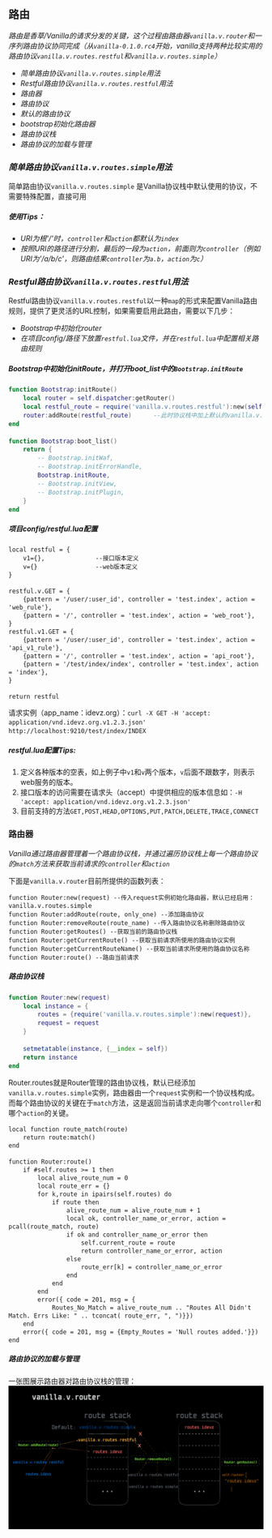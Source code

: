## 路由
*路由是香草/Vanilla的请求分发的关键，这个过程由路由器```vanilla.v.router```和一序列路由协议协同完成（从```vanilla-0.1.0.rc4```开始，vanilla支持两种比较实用的路由协议```vanilla.v.routes.restful```和```vanilla.v.routes.simple```）*


- *简单路由协议```vanilla.v.routes.simple```用法*
- *Restful路由协议```vanilla.v.routes.restful```用法*
- *路由器*
- *路由协议*
- *默认的路由协议*
- *bootstrap初始化路由器*
- *路由协议栈*
- *路由协议的加载与管理*

### *简单路由协议```vanilla.v.routes.simple```用法*

简单路由协议```vanilla.v.routes.simple``` 是Vanilla协议栈中默认使用的协议，不需要特殊配置，直接可用

##### *使用Tips：*

- *URI为根'/'时，```controller```和```action```都默认为```index```*
- *按照URI的路径进行分割，最后的一段为```action```，前面则为```controller```（例如URI为'/a/b/c'，则路由结果```controller```为```a.b```，```action```为```c```）*

### *Restful路由协议```vanilla.v.routes.restful```用法*

Restful路由协议```vanilla.v.routes.restful```以一种```map```的形式来配置Vanilla路由规则，提供了更灵活的URL控制，如果需要启用此路由，需要以下几步：

- *Bootstrap中初始化router*
- *在项目config/路径下放置```restful.lua```文件，并在```restful.lua```中配置相关路由规则*

##### *Bootstrap中初始化initRoute，并打开boot_list中的```Bootstrap.initRoute```*

```lua
function Bootstrap:initRoute()
    local router = self.dispatcher:getRouter()
    local restful_route = require('vanilla.v.routes.restful'):new(self.dispatcher:getRequest())
    router:addRoute(restful_route)		--此时协议栈中加上默认的vanilla.v.routes.simple，一共两个路由协议，如果只想使用一个路由协议，可以给addRoute传入第二个参数true	
end

function Bootstrap:boot_list()
    return {
        -- Bootstrap.initWaf,
        -- Bootstrap.initErrorHandle,
        Bootstrap.initRoute,
        -- Bootstrap.initView,
        -- Bootstrap.initPlugin,
    }
end
```

##### *项目config/restful.lua配置*
```
local restful = {
    v1={},				--接口版本定义
    v={}				--web版本定义
}

restful.v.GET = {
    {pattern = '/user/:user_id', controller = 'test.index', action = 'web_rule'},
    {pattern = '/', controller = 'test.index', action = 'web_root'},
}
restful.v1.GET = {
    {pattern = '/user/:user_id', controller = 'test.index', action = 'api_v1_rule'},
    {pattern = '/', controller = 'test.index', action = 'api_root'},
    {pattern = '/test/index/index', controller = 'test.index', action = 'index'},
}

return restful
```

请求实例（app_name：idevz.org）：```curl -X GET -H 'accept: application/vnd.idevz.org.v1.2.3.json' http://localhost:9210/test/index/INDEX```

##### *restful.lua配置Tips:*

1. 定义各种版本的空表，如上例子中```v1```和```v```两个版本，```v```后面不跟数字，则表示web服务的版本。
2. 接口版本的访问需要在请求头（accept）中提供相应的版本信息如：```-H 'accept: application/vnd.idevz.org.v1.2.3.json'```
3. 目前支持的方法```GET,POST,HEAD,OPTIONS,PUT,PATCH,DELETE,TRACE,CONNECT```

### 路由器

*Vanilla通过路由器管理着一个路由协议栈，并通过遍历协议栈上每一个路由协议的```match```方法来获取当前请求的```controller```和```action```*

下面是```vanilla.v.router```目前所提供的函数列表：

```
function Router:new(request) --传入request实例初始化路由器，默认已经启用：vanilla.v.routes.simple
function Router:addRoute(route, only_one) --添加路由协议
function Router:removeRoute(route_name) --传入路由协议名称删除路由协议
function Router:getRoutes() --获取当前的路由协议栈
function Router:getCurrentRoute() --获取当前请求所使用的路由协议实例
function Router:getCurrentRouteName() --获取当前请求所使用的路由协议名称
function Router:route() --路由当前请求
```

##### *路由协议栈*
```lua
function Router:new(request)
    local instance = {
        routes = {require('vanilla.v.routes.simple'):new(request)},
    	request = request
    }

    setmetatable(instance, {__index = self})
    return instance
end
```
Router.routes就是Router管理的路由协议栈，默认已经添加```vanilla.v.routes.simple```实例，路由器由一个```request```实例和一个协议栈构成。
而每个路由协议的关键在于```match```方法，这是返回当前请求走向哪个```controller```和哪个```action```的关键。
```
local function route_match(route)
    return route:match()
end

function Router:route()
    if #self.routes >= 1 then
        local alive_route_num = 0
        local route_err = {}
        for k,route in ipairs(self.routes) do
            if route then
                alive_route_num = alive_route_num + 1
                local ok, controller_name_or_error, action = pcall(route_match, route)
                if ok and controller_name_or_error then
                    self.current_route = route
                    return controller_name_or_error, action
                else
                    route_err[k] = controller_name_or_error
                end
            end
        end
        error({ code = 201, msg = {
            Routes_No_Match = alive_route_num .. "Routes All Didn't Match. Errs Like: " .. tconcat( route_err, ", ")}})
    end
    error({ code = 201, msg = {Empty_Routes = 'Null routes added.'}})
end
```

##### *路由协议的加载与管理*

一张图展示路由器对路由协议栈的管理：
![Vanilla路由实现原理](route.png)